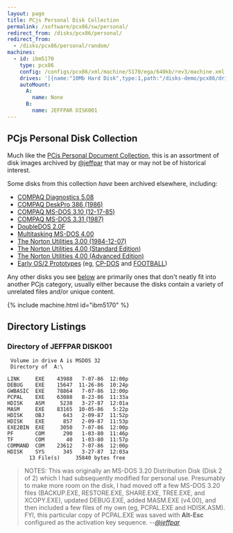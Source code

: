 ```yaml
---
layout: page
title: PCjs Personal Disk Collection
permalink: /software/pcx86/sw/personal/
redirect_from: /disks/pcx86/personal/
redirect_from:
  - /disks/pcx86/personal/random/
machines:
  - id: ibm5170
    type: pcx86
    config: /configs/pcx86/xml/machine/5170/ega/640kb/rev3/machine.xml
    drives: '[{name:"10Mb Hard Disk",type:1,path:"/disks-demo/pcx86/drives/10mb/MSDOS320-C400.json"}]'
    autoMount:
      A:
        name: None
      B:
        name: JEFFPAR DISK001
---
```


PCjs Personal Disk Collection
-----------------------------

Much like the [PCjs Personal Document Collection](/docs/personal/), this is an assortment of disk images
archived by [@jeffpar](https://jeffpar.com) that may or may not be of historical interest.

Some disks from this collection *have* been archived elsewhere, including:

* [COMPAQ Diagnostics 5.08](/disks/pcx86/diags/compaq/5.08/)
* [COMPAQ DeskPro 386 (1986)](/disks/pcx86/diags/compaq/utilities/1986/)
* [COMPAQ MS-DOS 3.10 (12-17-85)](/disks/pcx86/dos/compaq/3.10/#compaq-ms-dos-310-12-17-85)
* [COMPAQ MS-DOS 3.31 (1987)](/disks/pcx86/dos/compaq/3.31/#directory-of-compaq-ms-dos-331-1987)
* [DoubleDOS 2.0F](/disks/pcx86/tools/softlogic/doubledos/2.0f/)
* [Multitasking MS-DOS 4.00](/disks/pcx86/dos/microsoft/4.0M/)
* [The Norton Utilities 3.00 (1984-12-07)](/disks/pcx86/tools/other/norton/3.00/)
* [The Norton Utilities 4.00 (Standard Edition)](/disks/pcx86/tools/other/norton/4.00/)
* [The Norton Utilities 4.00 (Advanced Edition)](/disks/pcx86/tools/other/norton/4.00/advanced/)
* [Early OS/2 Prototypes](/disks/pcx86/os2/misc/) (eg, [CP-DOS](/disks/pcx86/os2/misc/cpdos/) and [FOOTBALL](/disks/pcx86/os2/misc/football/))

Any other disks you see [below](#directory-listings) are primarily ones that don't neatly fit into another PCjs category,
usually either because the disks contain a variety of unrelated files and/or unique content.

{% include machine.html id="ibm5170" %}

## Directory Listings

### Directory of JEFFPAR DISK001

	 Volume in drive A is MSDOS 32   
	 Directory of  A:\

	LINK     EXE    43988   7-07-86  12:00p
	DEBUG    EXE    15647  11-26-86  10:24p
	GWBASIC  EXE    78864   7-07-86  12:00p
	PCPAL    EXE    63088   8-23-86  11:33a
	HDISK    ASM     5238   3-27-87  12:01a
	MASM     EXE    83165  10-05-86   5:22p
	HDISK    OBJ      643   2-09-87  11:52p
	HDISK    EXE      857   2-09-87  11:53p
	EXE2BIN  EXE     3050   7-07-86  12:00p
	PF       COM      290   1-03-80  11:46p
	TF       COM       40   1-03-80  11:57p
	COMMAND  COM    23612   7-07-86  12:00p
	HDISK    SYS      345   3-27-87  12:03a
	       13 File(s)     35840 bytes free

> NOTES: This was originally an MS-DOS 3.20 Distribution Disk (Disk 2 of 2) which I had subsequently modified for
personal use.  Presumably to make more room on the disk, I had moved off a few MS-DOS 3.20 files (BACKUP.EXE,
RESTORE.EXE, SHARE.EXE, TREE.EXE, and XCOPY.EXE), updated DEBUG.EXE, added MASM.EXE (v4.00), and then included
a few files of my own (eg, PCPAL.EXE and HDISK.ASM).  FYI, this particular copy of PCPAL.EXE was saved with **Alt-Esc**
configured as the activation key sequence. *--[@jeffpar](https://jeffpar.com)*
